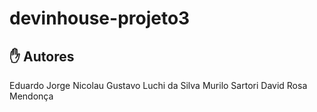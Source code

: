 # devinhouse-projeto3

## ✋ Autores

Eduardo Jorge Nicolau
Gustavo Luchi da Silva
Murilo Sartori
David Rosa Mendonça
